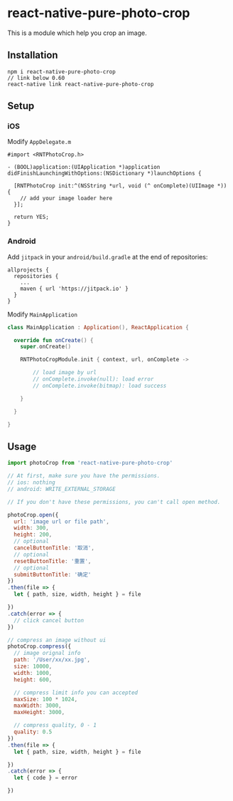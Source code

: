# react-native-pure-photo-crop

This is a module which help you crop an image.

## Installation

```
npm i react-native-pure-photo-crop
// link below 0.60
react-native link react-native-pure-photo-crop
```

## Setup

### iOS

Modify `AppDelegate.m`

```
#import <RNTPhotoCrop.h>

- (BOOL)application:(UIApplication *)application didFinishLaunchingWithOptions:(NSDictionary *)launchOptions {

  [RNTPhotoCrop init:^(NSString *url, void (^ onComplete)(UIImage *)) {
    // add your image loader here
  }];

  return YES;
}
```

### Android

Add `jitpack` in your `android/build.gradle` at the end of repositories:

```
allprojects {
  repositories {
    ...
    maven { url 'https://jitpack.io' }
  }
}
```

Modify `MainApplication`

```kotlin
class MainApplication : Application(), ReactApplication {

  override fun onCreate() {
    super.onCreate()

    RNTPhotoCropModule.init { context, url, onComplete ->

        // load image by url
        // onComplete.invoke(null): load error
        // onComplete.invoke(bitmap): load success

    }

  }

}
```

## Usage

```js
import photoCrop from 'react-native-pure-photo-crop'

// At first, make sure you have the permissions.
// ios: nothing
// android: WRITE_EXTERNAL_STORAGE

// If you don't have these permissions, you can't call open method.

photoCrop.open({
  url: 'image url or file path',
  width: 300,
  height: 200,
  // optional
  cancelButtonTitle: '取消',
  // optional
  resetButtonTitle: '重置',
  // optional
  submitButtonTitle: '确定'
})
.then(file => {
  let { path, size, width, height } = file

})
.catch(error => {
  // click cancel button
})

// compress an image without ui
photoCrop.compress({
  // image orignal info
  path: '/User/xx/xx.jpg',
  size: 10000,
  width: 1000,
  height: 600,

  // compress limit info you can accepted
  maxSize: 100 * 1024,
  maxWidth: 3000,
  maxHeight: 3000,

  // compress quality, 0 - 1
  quality: 0.5
})
.then(file => {
  let { path, size, width, height } = file

})
.catch(error => {
  let { code } = error

})
```